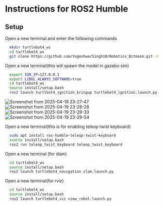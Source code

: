 # Instructions for ROS2 Humble




## Setup

Open a new terminal and enter the following commands

```bash
  mkdir turtlebot4_ws
  cd turtlebot4_ws
  git clone https://github.com/YogeshwarSingh10/Robotics_Bitmask.git -b Humble
```

 Open a new terminal(this will spawn the model in gazebo sim)
```bash
  export IGN_IP=127.0.0.1
  export LIBGL_ALWAYS_SOFTWARE=true
  cd turtlebot4_ws
  source install/setup.bash
  ros2 launch turtlbot4_ignition_bringup turtlebot4_ignition.launch.py
```
![Screenshot from 2025-04-19 23-27-47](https://github.com/user-attachments/assets/40e52746-a8db-4c74-9cf8-d45842f30b8f)
![Screenshot from 2025-04-19 23-28-28](https://github.com/user-attachments/assets/cf62e3bb-51f0-456d-8f72-2079e2d7c354)
![Screenshot from 2025-04-19 23-29-33](https://github.com/user-attachments/assets/64e54fa5-38fb-4d4e-83b9-5fbe6ff8b855)
![Screenshot from 2025-04-19 23-29-54](https://github.com/user-attachments/assets/67c510f8-5b8d-445a-89ba-5e272d623d75)

Open a new terminal(this is for enabling teleop twist keyboard)
```bash
  sudo apt install ros-humble-teleop-twist-keyboard
  source install/setup.bash
  ros2 run teleop_twist_keyboard teleop_twist_keyboard

```
Open a new terminal (for slam)
```bash
  cd turtlebot4_ws
  source install/setup.bash
  ros2 launch turtlebot4_navigation slam.launch.py
```
Open a new terminal(for rviz)
```bash
  cd turtlebot4_ws
  source install/setup.bash
  ros2 launch turtlebot4_viz view_robot.launch.py
```

